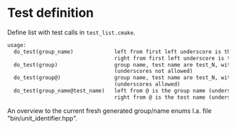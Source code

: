 # Test definition

Define list with test calls in `test_list.cmake`.

```txt
usage:
  do_test(group_name)             left from first left underscore is the group name
                                  right from first left underscore is the test name
  do_test(group)                  group name, test name are test_N, with N=0,1...
                                  (underscores not allowed) 
  do_test(group@)                 group name, test name are test_N, with N=0,1...
                                  (underscores allowed) 
  do_test(group_name@test_name)   left from @ is the group name (underscores allowed)
                                  right from @ is the test name (underscores allowed)
```

An overview to the current fresh generated group/name enums l.a. 
file "bin/unit_identifier.hpp".
